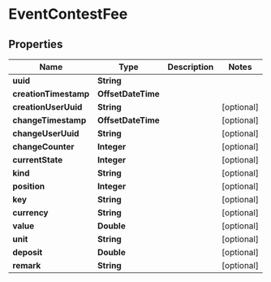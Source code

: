 

# EventContestFee


## Properties

Name | Type | Description | Notes
------------ | ------------- | ------------- | -------------
**uuid** | **String** |  | 
**creationTimestamp** | **OffsetDateTime** |  | 
**creationUserUuid** | **String** |  |  [optional]
**changeTimestamp** | **OffsetDateTime** |  |  [optional]
**changeUserUuid** | **String** |  |  [optional]
**changeCounter** | **Integer** |  |  [optional]
**currentState** | **Integer** |  |  [optional]
**kind** | **String** |  |  [optional]
**position** | **Integer** |  |  [optional]
**key** | **String** |  |  [optional]
**currency** | **String** |  |  [optional]
**value** | **Double** |  |  [optional]
**unit** | **String** |  |  [optional]
**deposit** | **Double** |  |  [optional]
**remark** | **String** |  |  [optional]



